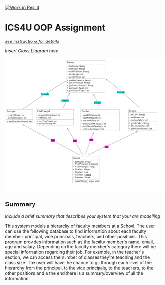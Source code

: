 [![Work in Repl.it](https://classroom.github.com/assets/work-in-replit-14baed9a392b3a25080506f3b7b6d57f295ec2978f6f33ec97e36a161684cbe9.svg)](https://classroom.github.com/online_ide?assignment_repo_id=4829218&assignment_repo_type=AssignmentRepo)
# ICS4U OOP Assignment

[*see instructions for details*](Instructions.md)

*Insert Class Diagram here*  

![Class Diagram](https://github.com/SACHSTech/oop-assignment-tiff-l/blob/main/OOPClassDiagram.png)

## Summary
*Include a brief summary that describes your system that your are modelling*

This system models a hierarchy of faculty members at a School. The user can use the following database to find information about each faculty member: principal, vice principals, teachers, and other positions. This program provides information such as the faculty member's name, email, age and salary. Depending on the faculty member's category there will be special information regarding their job. For example, in the teacher's section, we can access the number of classes they're teaching and the class size. The user will have the chance to go through each level of the hierarchy from the principal, to the vice principals, to the teachers, to the other positions and a the end there is a summary/overview of all the information. 
